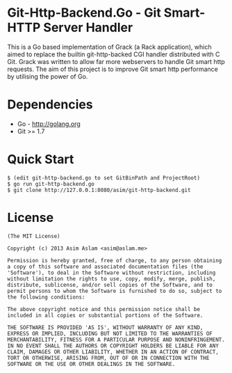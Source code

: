 Git-Http-Backend.Go - Git Smart-HTTP Server Handler
======================================================

This is a Go based implementation of Grack (a Rack application), which aimed 
to replace the builtin git-http-backed CGI handler distributed with C Git. 
Grack was written to allow far more webservers to handle Git smart http 
requests. The aim of this project is to improve Git smart http performance by 
utilising the power of Go.

Dependencies
========================
* Go - http://golang.org 
* Git >= 1.7

Quick Start
========================
	$ (edit git-http-backend.go to set GitBinPath and ProjectRoot)
	$ go run git-http-backend.go
	$ git clone http://127.0.0.1:8080/asim/git-http-backend.git

License
========================
	(The MIT License)

	Copyright (c) 2013 Asim Aslam <asim@aslam.me>

	Permission is hereby granted, free of charge, to any person obtaining
	a copy of this software and associated documentation files (the
	'Software'), to deal in the Software without restriction, including
	without limitation the rights to use, copy, modify, merge, publish,
	distribute, sublicense, and/or sell copies of the Software, and to
	permit persons to whom the Software is furnished to do so, subject to
	the following conditions:

	The above copyright notice and this permission notice shall be
	included in all copies or substantial portions of the Software.

	THE SOFTWARE IS PROVIDED 'AS IS', WITHOUT WARRANTY OF ANY KIND,
	EXPRESS OR IMPLIED, INCLUDING BUT NOT LIMITED TO THE WARRANTIES OF
	MERCHANTABILITY, FITNESS FOR A PARTICULAR PURPOSE AND NONINFRINGEMENT.
	IN NO EVENT SHALL THE AUTHORS OR COPYRIGHT HOLDERS BE LIABLE FOR ANY
	CLAIM, DAMAGES OR OTHER LIABILITY, WHETHER IN AN ACTION OF CONTRACT,
	TORT OR OTHERWISE, ARISING FROM, OUT OF OR IN CONNECTION WITH THE
	SOFTWARE OR THE USE OR OTHER DEALINGS IN THE SOFTWARE.
